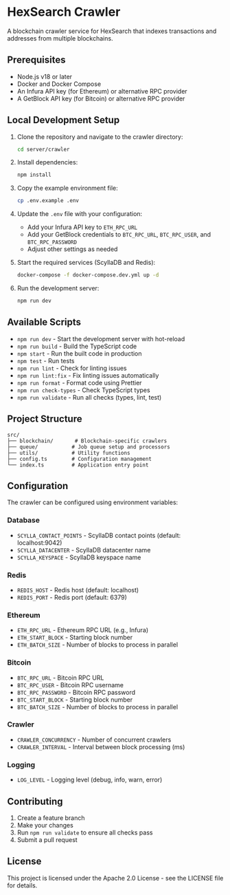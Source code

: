 # HexSearch Crawler

A blockchain crawler service for HexSearch that indexes transactions and addresses from multiple blockchains.

## Prerequisites

- Node.js v18 or later
- Docker and Docker Compose
- An Infura API key (for Ethereum) or alternative RPC provider
- A GetBlock API key (for Bitcoin) or alternative RPC provider

## Local Development Setup

1. Clone the repository and navigate to the crawler directory:
   ```bash
   cd server/crawler
   ```

2. Install dependencies:
   ```bash
   npm install
   ```

3. Copy the example environment file:
   ```bash
   cp .env.example .env
   ```

4. Update the `.env` file with your configuration:
   - Add your Infura API key to `ETH_RPC_URL`
   - Add your GetBlock credentials to `BTC_RPC_URL`, `BTC_RPC_USER`, and `BTC_RPC_PASSWORD`
   - Adjust other settings as needed

5. Start the required services (ScyllaDB and Redis):
   ```bash
   docker-compose -f docker-compose.dev.yml up -d
   ```

6. Run the development server:
   ```bash
   npm run dev
   ```

## Available Scripts

- `npm run dev` - Start the development server with hot-reload
- `npm run build` - Build the TypeScript code
- `npm start` - Run the built code in production
- `npm test` - Run tests
- `npm run lint` - Check for linting issues
- `npm run lint:fix` - Fix linting issues automatically
- `npm run format` - Format code using Prettier
- `npm run check-types` - Check TypeScript types
- `npm run validate` - Run all checks (types, lint, test)

## Project Structure

```
src/
├── blockchain/       # Blockchain-specific crawlers
├── queue/           # Job queue setup and processors
├── utils/           # Utility functions
├── config.ts        # Configuration management
└── index.ts         # Application entry point
```

## Configuration

The crawler can be configured using environment variables:

### Database
- `SCYLLA_CONTACT_POINTS` - ScyllaDB contact points (default: localhost:9042)
- `SCYLLA_DATACENTER` - ScyllaDB datacenter name
- `SCYLLA_KEYSPACE` - ScyllaDB keyspace name

### Redis
- `REDIS_HOST` - Redis host (default: localhost)
- `REDIS_PORT` - Redis port (default: 6379)

### Ethereum
- `ETH_RPC_URL` - Ethereum RPC URL (e.g., Infura)
- `ETH_START_BLOCK` - Starting block number
- `ETH_BATCH_SIZE` - Number of blocks to process in parallel

### Bitcoin
- `BTC_RPC_URL` - Bitcoin RPC URL
- `BTC_RPC_USER` - Bitcoin RPC username
- `BTC_RPC_PASSWORD` - Bitcoin RPC password
- `BTC_START_BLOCK` - Starting block number
- `BTC_BATCH_SIZE` - Number of blocks to process in parallel

### Crawler
- `CRAWLER_CONCURRENCY` - Number of concurrent crawlers
- `CRAWLER_INTERVAL` - Interval between block processing (ms)

### Logging
- `LOG_LEVEL` - Logging level (debug, info, warn, error)

## Contributing

1. Create a feature branch
2. Make your changes
3. Run `npm run validate` to ensure all checks pass
4. Submit a pull request

## License

This project is licensed under the Apache 2.0 License - see the LICENSE file for details. 